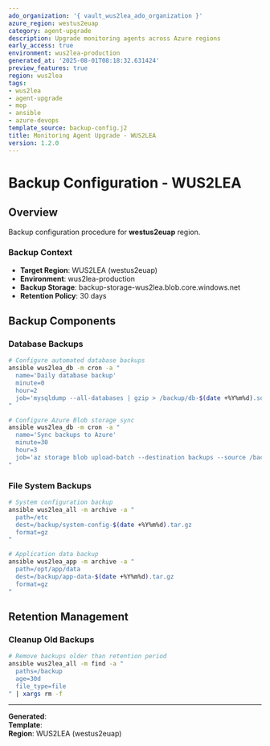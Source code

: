 ```yaml
---
ado_organization: '{ vault_wus2lea_ado_organization }'
azure_region: westus2euap
category: agent-upgrade
description: Upgrade monitoring agents across Azure regions
early_access: true
environment: wus2lea-production
generated_at: '2025-08-01T08:18:32.631424'
preview_features: true
region: wus2lea
tags:
- wus2lea
- agent-upgrade
- mop
- ansible
- azure-devops
template_source: backup-config.j2
title: Monitoring Agent Upgrade - WUS2LEA
version: 1.2.0
---
```



# Backup Configuration - WUS2LEA

## Overview

Backup configuration procedure for **westus2euap** region.

### Backup Context

- **Target Region**: WUS2LEA (westus2euap)
- **Environment**: wus2lea-production
- **Backup Storage**: backup-storage-wus2lea.blob.core.windows.net
- **Retention Policy**: 30 days

## Backup Components

### Database Backups
```bash
# Configure automated database backups
ansible wus2lea_db -m cron -a "
  name='Daily database backup'
  minute=0
  hour=2
  job='mysqldump --all-databases | gzip > /backup/db-$(date +%Y%m%d).sql.gz'
"

# Configure Azure Blob storage sync
ansible wus2lea_db -m cron -a "
  name='Sync backups to Azure'
  minute=30
  hour=3
  job='az storage blob upload-batch --destination backups --source /backup/'
"
```

### File System Backups
```bash
# System configuration backup
ansible wus2lea_all -m archive -a "
  path=/etc
  dest=/backup/system-config-$(date +%Y%m%d).tar.gz
  format=gz
"

# Application data backup
ansible wus2lea_app -m archive -a "
  path=/opt/app/data
  dest=/backup/app-data-$(date +%Y%m%d).tar.gz
  format=gz
"
```

## Retention Management

### Cleanup Old Backups
```bash
# Remove backups older than retention period
ansible wus2lea_all -m find -a "
  paths=/backup
  age=30d
  file_type=file
" | xargs rm -f
```

---

**Generated**:   
**Template**:   
**Region**: WUS2LEA (westus2euap)